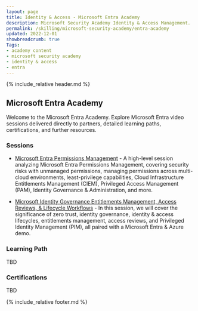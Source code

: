 ```yaml
---
layout: page
title: Identity & Access - Microsoft Entra Academy
description: Microsoft Security Academy Identity & Access Management.
permalink: /skilling/microsoft-security-academy/entra-academy
updated: 2022-12-01
showbreadcrumb: true
Tags:
- academy content
- microsoft security academy
- identity & access
- entra
---
```


{% include_relative header.md %}

## Microsoft Entra Academy
Welcome to the Microsoft Entra Academy. Explore Microsoft Entra video sessions delivered directly to partners, detailed learning paths, certifications, and further resources.


### Sessions
* [Microsoft Entra Permissions Management](https://www.youtube.com/watch?v=zlg3gI95gnA) - A high-level session analyzing Microsoft Entra Permissions Management, covering security risks with unmanaged permissions, managing permissions across multi-cloud environments, least-privilege capabilities, Cloud Infrastructure Entitlements Management (CIEM), Privileged Access Management (PAM), Identity Governance & Administration, and more.

* [Microsoft Identity Governance Entitlements Management, Access Reviews, & Lifecycle Workflows](https://www.youtube.com/watch?v=36whzR5nwRI) - In this session, we will cover the significance of zero trust, identity governance, identity & access lifecycles, entitlements management, access reviews, and Privileged Identity Management (PIM), all paired with a Microsoft Entra & Azure demo.


### Learning Path
TBD

### Certifications
TBD


{% include_relative footer.md %}